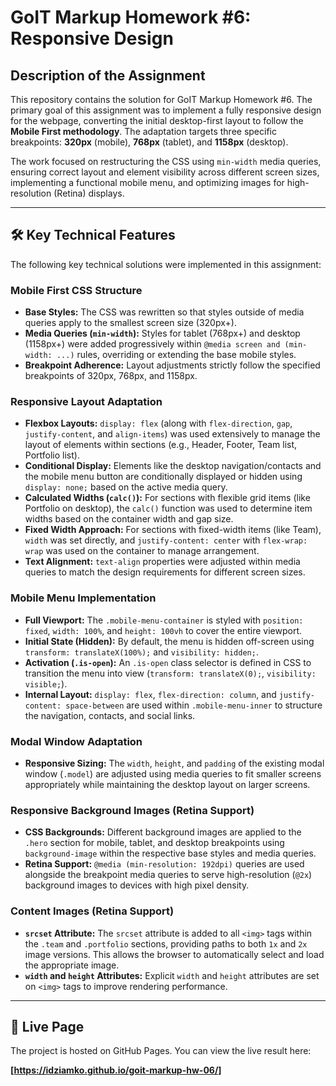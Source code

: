 # GoIT Markup Homework #6: Responsive Design

## Description of the Assignment

This repository contains the solution for GoIT Markup Homework #6. The primary goal of this assignment was to implement a fully responsive design for the webpage, converting the initial desktop-first layout to follow the **Mobile First methodology**. The adaptation targets three specific breakpoints: **320px** (mobile), **768px** (tablet), and **1158px** (desktop).

The work focused on restructuring the CSS using `min-width` media queries, ensuring correct layout and element visibility across different screen sizes, implementing a functional mobile menu, and optimizing images for high-resolution (Retina) displays.

---

## 🛠️ Key Technical Features

The following key technical solutions were implemented in this assignment:

### Mobile First CSS Structure
* **Base Styles:** The CSS was rewritten so that styles outside of media queries apply to the smallest screen size (320px+).
* **Media Queries (`min-width`):** Styles for tablet (768px+) and desktop (1158px+) were added progressively within `@media screen and (min-width: ...)` rules, overriding or extending the base mobile styles.
* **Breakpoint Adherence:** Layout adjustments strictly follow the specified breakpoints of 320px, 768px, and 1158px.

### Responsive Layout Adaptation
* **Flexbox Layouts:** `display: flex` (along with `flex-direction`, `gap`, `justify-content`, and `align-items`) was used extensively to manage the layout of elements within sections (e.g., Header, Footer, Team list, Portfolio list).
* **Conditional Display:** Elements like the desktop navigation/contacts and the mobile menu button are conditionally displayed or hidden using `display: none;` based on the active media query.
* **Calculated Widths (`calc()`):** For sections with flexible grid items (like Portfolio on desktop), the `calc()` function was used to determine item widths based on the container width and gap size.
* **Fixed Width Approach:** For sections with fixed-width items (like Team), `width` was set directly, and `justify-content: center` with `flex-wrap: wrap` was used on the container to manage arrangement.
* **Text Alignment:** `text-align` properties were adjusted within media queries to match the design requirements for different screen sizes.

### Mobile Menu Implementation
* **Full Viewport:** The `.mobile-menu-container` is styled with `position: fixed`, `width: 100%`, and `height: 100vh` to cover the entire viewport.
* **Initial State (Hidden):** By default, the menu is hidden off-screen using `transform: translateX(100%);` and `visibility: hidden;`.
* **Activation (`.is-open`):** An `.is-open` class selector is defined in CSS to transition the menu into view (`transform: translateX(0);`, `visibility: visible;`).
* **Internal Layout:** `display: flex`, `flex-direction: column`, and `justify-content: space-between` are used within `.mobile-menu-inner` to structure the navigation, contacts, and social links.

### Modal Window Adaptation
* **Responsive Sizing:** The `width`, `height`, and `padding` of the existing modal window (`.model`) are adjusted using media queries to fit smaller screens appropriately while maintaining the desktop layout on larger screens.

### Responsive Background Images (Retina Support)
* **CSS Backgrounds:** Different background images are applied to the `.hero` section for mobile, tablet, and desktop breakpoints using `background-image` within the respective base styles and media queries.
* **Retina Support:** `@media (min-resolution: 192dpi)` queries are used alongside the breakpoint media queries to serve high-resolution (`@2x`) background images to devices with high pixel density.

### Content Images (Retina Support)
* **`srcset` Attribute:** The `srcset` attribute is added to all `<img>` tags within the `.team` and `.portfolio` sections, providing paths to both `1x` and `2x` image versions. This allows the browser to automatically select and load the appropriate image.
* **`width` and `height` Attributes:** Explicit `width` and `height` attributes are set on `<img>` tags to improve rendering performance.

---

## 🚀 Live Page

The project is hosted on GitHub Pages. You can view the live result here:

**[https://idziamko.github.io/goit-markup-hw-06/]**
